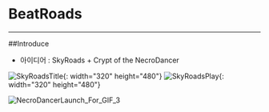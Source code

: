# BeatRoads

---

##Introduce

- 아이디어 : SkyRoads + Crypt of the NecroDancer


![SkyRoadsTitle](https://github.com/YosephKim0207/BeatRoads/assets/46564046/27f6bddb-a156-48ba-8721-908eeb488191){: width="320" height="480"}
![SkyRoadsPlay](https://github.com/YosephKim0207/BeatRoads/assets/46564046/2f5befad-c346-4f28-b41c-6cd71cbb06cc){: width="320" height="480"}   

![NecroDancerLaunch_For_GIF_3](https://github.com/YosephKim0207/BeatRoads/assets/46564046/ade3e0e0-643a-4996-9faf-74c9b5028bd7)
